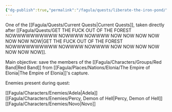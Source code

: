 ```yaml
---
{"dg-publish":true,"permalink":"/fagula/quests/liberate-the-iron-pond/"}
---
```


One of the [[Fagula/Quests/Current Quests\|Current Quests]], taken directly after [[Fagula/Quests/GET THE FUCK OUT OF THE FOREST NOWWWWWWWWWW NOWWWW NOWWWW NOW NOW NOW NOW NOW NOW NOW\|GET THE FUCK OUT OF THE FOREST NOWWWWWWWWWW NOWWWW NOWWWW NOW NOW NOW NOW NOW NOW NOW]].

Main objective: save the members of the [[Fagula/Characters/Groups/Red Band\|Red Band]] from [[Fagula/Places/Nations/Elonia/The Empire of Elonia\|The Empire of Elonia]]'s capture.

Enemies present during quest:

[[Fagula/Characters/Enemies/Adela\|Adela]]
[[Fagula/Characters/Enemies/Percy, Demon of Hell\|Percy, Demon of Hell]]
[[Fagula/Characters/Enemies/Novo\|Novo]]
